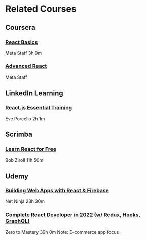 # Related Courses

## Coursera
### [React Basics](https://www.coursera.org/learn/react-basics?specialization=meta-front-end-developer)
Meta Staff
3h 0m
### [Advanced React](https://www.coursera.org/professional-certificates/meta-front-end-developer#courses)
Meta Staff


## LinkedIn Learning
### [React.js Essential Training](https://www.linkedin.com/learning/react-js-essential-training-14836121/)
Eve Porcello
2h 1m

## Scrimba
### [Learn React for Free](https://scrimba.com/learn/learnreact)
Bob Ziroll
11h 50m

## Udemy
### [Building Web Apps with React & Firebase](https://www.udemy.com/course/build-web-apps-with-react-firebase/)
Net Ninja
23h 30m
### [Complete React Developer in 2022 (w/ Redux, Hooks, GraphQL)](https://www.udemy.com/course/complete-react-developer-zero-to-mastery/)
Zero to Mastery
39h 0m
Note: E-commerce app focus